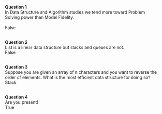 **Question 1**<br />
In Data Structure and Algorithm studies we tend more toward Problem Solving power than Model Fidelity.<br />   
False <br /><br />
 
**Question 2**<br />
List is a linear data structure but stacks and queues are not.<br />
False<br /><br />
 
**Question 3**<br />
Suppose you are given an array of n characters and you want to reverse the order of elements. What is the most efficient data structure for doing so?<br />
Stack <br /><br />
 
**Question 4**<br />
Are you present! <br /> 
True<br /><br />
 

